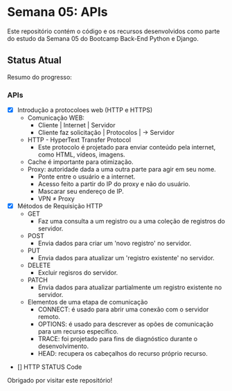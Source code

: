 # Semana 05: APIs

Este repositório contém o código e os recursos desenvolvidos como parte do estudo da Semana 05 do Bootcamp Back-End Python e Django.

## Status Atual

Resumo do progresso:

### APIs

- [x] Introdução a protocoloes web (HTTP e HTTPS)
    - Comunicação WEB:
      - Cliente | Internet | Servidor
      - Cliente faz solicitação | Protocolos | -> Servidor 
    - HTTP - HyperText Transfer Protocol
      - Este protocolo é projetado para enviar conteúdo pela internet, como HTML, vídeos, imagens.
    - Cache é importante para otimização.
    - Proxy: autoridade dada a uma outra parte para agir em seu nome.
      - Ponte entre o usuário e a internet.
      - Acesso feito a partir do IP do proxy e não do usuário.
      - Mascarar seu endereço de IP.
      - VPN ≠ Proxy
- [x] Métodos de Requisição HTTP
  - GET 
    - Faz uma consulta a um registro ou a uma coleção de registros do servidor.
  - POST
    - Envia dados para criar um 'novo registro' no servidor.
  - PUT
    - Envia dados para atualizar um 'registro existente' no servidor.
  - DELETE
    - Excluir regisros do servidor.
  - PATCH 
    - Envia dados para atualizar partialmente um registro existente no servidor.
  - Elementos de uma etapa de comunicação
    - CONNECT: é usado para abrir uma conexão com o servidor remoto.
    - OPTIONS: é usado para descrever as opões de comunicação para um recurso específico.
    - TRACE: foi projetado para fins de diagnóstico durante o desenvolvimento.
    - HEAD: recupera os cabeçalhos do recurso próprio recurso.
- [] HTTP STATUS Code 
  

Obrigado por visitar este repositório!
